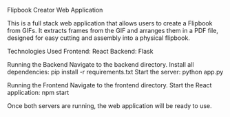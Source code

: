 Flipbook Creator Web Application

This is a full stack web application that allows users to create a Flipbook from GIFs.
It extracts frames from the GIF and arranges them in a PDF file, 
designed for easy cutting and assembly into a physical flipbook.

Technologies Used
Frontend: React
Backend: Flask

Running the Backend
Navigate to the backend directory.
Install all dependencies:
    pip install -r requirements.txt
Start the server:
    python app.py

Running the Frontend
Navigate to the frontend directory.
Start the React application:
    npm start
    
Once both servers are running, the web application will be ready to use.
